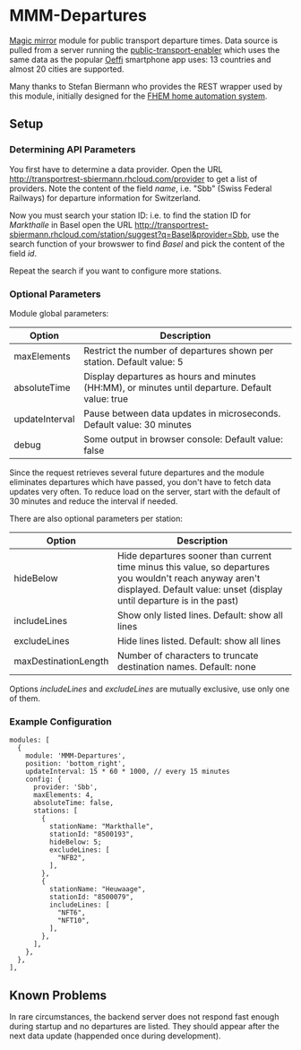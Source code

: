 # MMM-Departures
[Magic mirror](https://github.com/MichMich/MagicMirror) module for public transport departure times. Data source is pulled from a server running the [public-transport-enabler](https://github.com/schildbach/public-transport-enabler/blob/master/enabler/README.md) which uses the same data as the popular [Oeffi](https://oeffi.schildbach.de/index.html) smartphone app uses: 13 countries and almost 20 cities are supported.

Many thanks to Stefan Biermann who provides the REST wrapper used by this module, initially designed for the [FHEM home automation system](http://www.fhem.de).

## Setup

### Determining API Parameters
You first have to determine a data provider. Open the URL http://transportrest-sbiermann.rhcloud.com/provider to get a list of providers. Note the content of the field *name*, i.e. "Sbb" (Swiss Federal Railways) for departure information for Switzerland.

Now you must search your station ID: i.e. to find the station ID for *Markthalle* in Basel open the URL http://transportrest-sbiermann.rhcloud.com/station/suggest?q=Basel&provider=Sbb, use the search function of your browswer to find *Basel* and pick the content of the field *id*.

Repeat the search if you want to configure more stations. 

### Optional Parameters

Module global parameters:

| Option | Description |
| --- | --- |
| maxElements | Restrict the number of departures shown per station. Default value: 5 |
| absoluteTime | Display departures as hours and minutes (HH:MM), or minutes until departure. Default value: true |
| updateInterval | Pause between data updates in microseconds. Default value: 30 minutes |
| debug | Some output in browser console: Default value: false |

Since the request retrieves several future departures and the module eliminates departures which have passed, you don't have to fetch data updates very often. To reduce load on the server, start with the default of 30 minutes and reduce the interval if needed.

There are also optional parameters per station:

| Option | Description |
| --- | --- |
| hideBelow | Hide departures sooner than current time minus this value, so departures you wouldn't reach anyway aren't displayed. Default value: unset (display until departure is in the past)|
| includeLines | Show only listed lines. Default: show all lines |
| excludeLines | Hide lines listed. Default: show all lines |
| maxDestinationLength | Number of characters to truncate destination names. Default: none |

Options *includeLines* and *excludeLines* are mutually exclusive, use only one of them.

### Example Configuration
```
modules: [
  {
    module: 'MMM-Departures',
    position: 'bottom_right',
    updateInterval: 15 * 60 * 1000, // every 15 minutes
    config: {
      provider: 'Sbb',
      maxElements: 4,
      absoluteTime: false,
      stations: [
        {
          stationName: "Markthalle",
          stationId: "8500193",
          hideBelow: 5;
          excludeLines: [
            "NFB2",
          ],
        },
        {
          stationName: "Heuwaage",
          stationId: "8500079",
          includeLines: [
            "NFT6",
            "NFT10",
          ],
        },
      ],
    },
  },
],
```

## Known Problems

In rare circumstances, the backend server does not respond fast enough during startup and no departures are listed. They should appear after the next data update (happended once during development).
